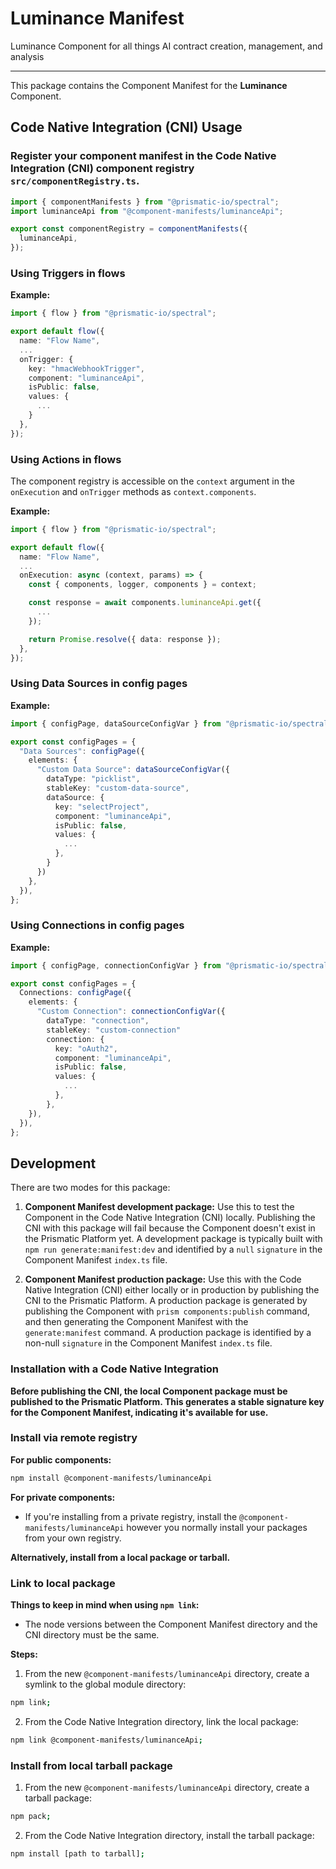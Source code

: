 # Luminance Manifest

Luminance Component for all things AI contract creation, management, and analysis

---

This package contains the Component Manifest for the **Luminance** Component.

## Code Native Integration (CNI) Usage

### Register your component manifest in the Code Native Integration (CNI) component registry `src/componentRegistry.ts`.

```typescript
import { componentManifests } from "@prismatic-io/spectral";
import luminanceApi from "@component-manifests/luminanceApi";

export const componentRegistry = componentManifests({
  luminanceApi,
});
```

### Using Triggers in flows

**Example:**

```typescript
import { flow } from "@prismatic-io/spectral";

export default flow({
  name: "Flow Name",
  ...
  onTrigger: {
    key: "hmacWebhookTrigger",
    component: "luminanceApi",
    isPublic: false,
    values: {
      ...
    }
  },
});
```

### Using Actions in flows

The component registry is accessible on the `context` argument in the `onExecution` and `onTrigger` methods as `context.components`.

**Example:**

```typescript
import { flow } from "@prismatic-io/spectral";

export default flow({
  name: "Flow Name",
  ...
  onExecution: async (context, params) => {
    const { components, logger, components } = context;

    const response = await components.luminanceApi.get({
      ...
    });

    return Promise.resolve({ data: response });
  },
});
```

### Using Data Sources in config pages

**Example:**

```typescript
import { configPage, dataSourceConfigVar } from "@prismatic-io/spectral";

export const configPages = {
  "Data Sources": configPage({
    elements: {
      "Custom Data Source": dataSourceConfigVar({
        dataType: "picklist",
        stableKey: "custom-data-source",
        dataSource: {
          key: "selectProject",
          component: "luminanceApi",
          isPublic: false,
          values: {
            ...
          },
        }
      })
    },
  }),
};
```

### Using Connections in config pages

**Example:**

```typescript
import { configPage, connectionConfigVar } from "@prismatic-io/spectral";

export const configPages = {
  Connections: configPage({
    elements: {
      "Custom Connection": connectionConfigVar({
        dataType: "connection",
        stableKey: "custom-connection"
        connection: {
          key: "oAuth2",
          component: "luminanceApi",
          isPublic: false,
          values: {
            ...
          },
        },
    }),
  }),
};
```

## Development

There are two modes for this package:

1. **Component Manifest development package:** Use this to test the Component in the Code Native Integration (CNI) locally. Publishing the CNI with this package will fail because the Component doesn't exist in the Prismatic Platform yet. A development package is typically built with `npm run generate:manifest:dev` and identified by a `null` `signature` in the Component Manifest `index.ts` file.

2. **Component Manifest production package:** Use this with the Code Native Integration (CNI) either locally or in production by publishing the CNI to the Prismatic Platform. A production package is generated by publishing the Component with `prism components:publish` command, and then generating the Component Manifest with the `generate:manifest` command. A production package is identified by a non-null `signature` in the Component Manifest `index.ts` file.

### Installation with a Code Native Integration

**Before publishing the CNI, the local Component package must be published to the Prismatic Platform. This generates a stable signature key for the Component Manifest, indicating it's available for use.**

### Install via remote registry

**For public components:**

```bash
npm install @component-manifests/luminanceApi
```

**For private components:**

- If you're installing from a private registry, install the `@component-manifests/luminanceApi` however you normally install your packages from your own registry.

**Alternatively, install from a local package or tarball.**

### Link to local package

**Things to keep in mind when using `npm link`:**

- The node versions between the Component Manifest directory and the CNI directory must be the same.

**Steps:**

1. From the new `@component-manifests/luminanceApi` directory, create a symlink to the global module directory:

```bash
npm link;
```

2. From the Code Native Integration directory, link the local package:

```bash
npm link @component-manifests/luminanceApi;
```

### Install from local tarball package

1. From the new `@component-manifests/luminanceApi` directory, create a tarball package:

```bash
npm pack;
```

2. From the Code Native Integration directory, install the tarball package:

```bash
npm install [path to tarball];
```
